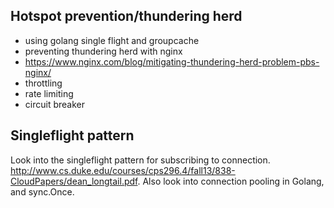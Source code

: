 

## Hotspot prevention/thundering herd

- using golang single flight and groupcache
- preventing thundering herd with nginx
- https://www.nginx.com/blog/mitigating-thundering-herd-problem-pbs-nginx/
- throttling
- rate limiting
- circuit breaker


## Singleflight pattern

Look into the singleflight pattern for subscribing to connection. http://www.cs.duke.edu/courses/cps296.4/fall13/838-CloudPapers/dean_longtail.pdf. Also look into connection pooling in Golang, and sync.Once.
